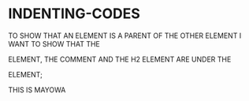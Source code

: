 # INDENTING-CODES
TO SHOW THAT AN ELEMENT IS A PARENT OF THE OTHER ELEMENT
I WANT TO SHOW THAT THE <P> ELEMENT, THE COMMENT AND THE H2 ELEMENT ARE UNDER THE <MAIN> ELEMENT;
<MAIN>
  <P> THIS IS MAYOWA </P>
  <!-- INDENTATAION ILLUSTRATION -->
  </MAIN
